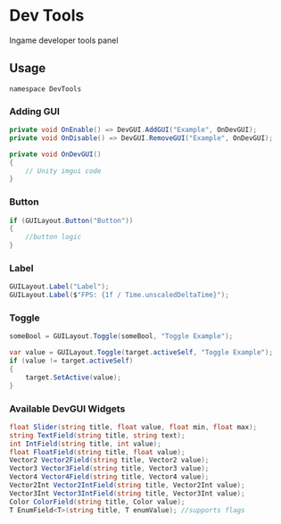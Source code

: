 # Dev Tools

Ingame developer tools panel

## Usage

`namespace DevTools`

### Adding GUI

```csharp
private void OnEnable() => DevGUI.AddGUI("Example", OnDevGUI);
private void OnDisable() => DevGUI.RemoveGUI("Example", OnDevGUI);

private void OnDevGUI()
{
    // Unity imgui code
}
```

### Button

```csharp
if (GUILayout.Button("Button"))
{
    //button logic
}
```

### Label

```csharp
GUILayout.Label("Label");
GUILayout.Label($"FPS: {1f / Time.unscaledDeltaTime}");
```

### Toggle

```csharp
someBool = GUILayout.Toggle(someBool, "Toggle Example");
```

```csharp
var value = GUILayout.Toggle(target.activeSelf, "Toggle Example");
if (value != target.activeSelf)
{
    target.SetActive(value);
}
```

### Available DevGUI Widgets

```csharp
float Slider(string title, float value, float min, float max);
string TextField(string title, string text);
int IntField(string title, int value);
float FloatField(string title, float value);
Vector2 Vector2Field(string title, Vector2 value);
Vector3 Vector3Field(string title, Vector3 value);
Vector4 Vector4Field(string title, Vector4 value);
Vector2Int Vector2IntField(string title, Vector2Int value);
Vector3Int Vector3IntField(string title, Vector3Int value);
Color ColorField(string title, Color value);
T EnumField<T>(string title, T enumValue); //supports flags
```
